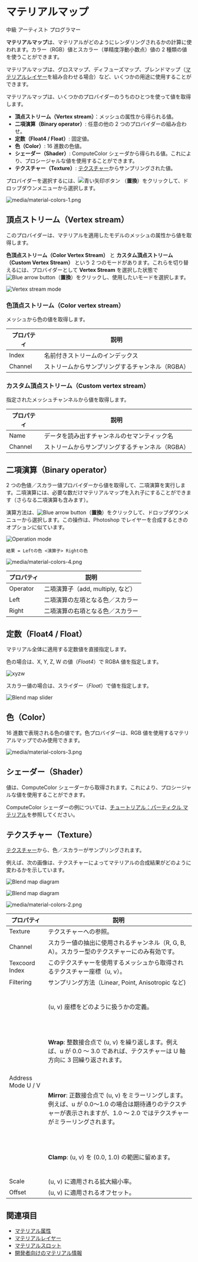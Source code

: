 # マテリアルマップ
<!--
# Material maps
-->

<span class="label label-doc-level">中級</span>
<span class="label label-doc-audience">アーティスト</span>
<span class="label label-doc-audience">プログラマー</span>
<!--
<span class="label label-doc-level">Intermediate</span>
<span class="label label-doc-audience">Artist</span>
<span class="label label-doc-audience">Programmer</span>
-->

**マテリアルマップ**は、マテリアルがどのようにレンダリングされるかの計算に使われます。カラー（RGB）値とスカラー（単精度浮動小数点）値の 2 種類の値を使うことができます。
<!--
**Material maps** calculate how materials are rendered. They can use two kinds of values: color (RGB) values or scalar (single float) values.
-->

マテリアルマップは、グロスマップ、ディフューズマップ、ブレンドマップ（[マテリアルレイヤー](material-layers.md)を組み合わせる場合）など、いくつかの用途に使用することができます。
<!--
You can use material maps for several purposes, including gloss maps, diffuse maps, or  blend maps (for combining [material layers](material-layers.md))
-->

マテリアルマップは、いくつかのプロバイダーのうちのひとつを使って値を取得します。
<!--
Material maps can fetch values using one of several providers:
-->

* **頂点ストリーム（Vertex stream）**：メッシュの属性から得られる値。
* **二項演算（Binary operator）**: 任意の他の 2 つのプロバイダーの組み合わせ。
* **定数（Float4 / Float）**: 固定値。
* **色（Color）**: 16 進数の色値。
* **シェーダー（Shader）**: ComputeColor シェーダから得られる値。これにより、プロシージャルな値を使用することができます。
* **テクスチャー（Texture）**: [テクスチャー](../textures/index.md)からサンプリングされた値。

<!--
* **Vertex stream**: a value taken from mesh attributes
* **Binary operator**: a combination of any other two providers
* **Float4 / Float**: a constant value
* **Color**: a hex color value
* **Shader**: a value provided by a ComputeColor shader. This lets you use procedural values
* **Texture**: a value sampled from a [texture](../textures/index.md)
-->

プロバイダーを選択するには、![青い矢印ボタン](../../game-studio/media/blue-arrow-icon.png) （**置換**）をクリックして、ドロップダウンメニューから選択します。
<!--
To choose the provider, click ![Blue arrow button](~/manual/game-studio/media/blue-arrow-icon.png) (**Replace**) and select it from the drop-down menu:
-->

![media/material-colors-1.png](media/material-colors-1.png) 

## 頂点ストリーム（Vertex stream）
<!--
## Vertex stream
-->

このプロバイダーは、マテリアルを適用したモデルのメッシュの属性から値を取得します。
<!--
This provider takes a value from an attribute of the mesh of the model you apply the material to.
-->

**色頂点ストリーム（Color Vertex Stream）** と **カスタム頂点ストリーム（Custom Vertex Stream）** という 2 つのモードがあります。これらを切り替えるには、プロバイダーとして **Vertex Stream** を選択した状態で ![Blue arrow button](../../game-studio/media/blue-arrow-icon.png)（**置換**）をクリックし、使用したいモードを選択します。
<!--
It has two modes: **Color Vertex Stream** and **Custom Vertex Stream**. To switch between them, with **Vertex Stream** selected as the provider, click ![Blue arrow button](~/manual/game-studio/media/blue-arrow-icon.png) (**Replace**) and choose the mode you want to use.
-->

![Vertex stream mode](media/vertex-stream-mode.png)

### 色頂点ストリーム（Color vertex stream）
<!--
### Color vertex stream
-->

メッシュから色の値を取得します。
<!--
Takes a color value from the mesh.
-->

| プロパティ | 説明
| -------- | -----------
| Index    | 名前付きストリームのインデックス
| Channel  | ストリームからサンプリングするチャンネル（RGBA）

<!--
| Property | Description                                      
| -------- | -----------
| Index | The index in the named stream  
| Channel  | The channel (RGBA) to sample from the stream
-->

### カスタム頂点ストリーム（Custom vertex stream）
<!--
### Custom vertex stream
-->

指定されたメッシュチャンネルから値を取得します。
<!--
Takes a value from the mesh channel you specify.
-->

| プロパティ | 説明
| -------- | -----------
| Name     | データを読み出すチャンネルのセマンティック名
| Channel  | ストリームからサンプリングするチャンネル（RGBA）

<!--
| Property | Description                                      
| -------- | -----------
| Name | Semantic name of the channel to read data from 
| Channel  | The channel (RGBA) to sample from the stream
-->

## 二項演算（Binary operator）
<!--
## Binary operator
-->

2 つの色値／スカラー値プロバイダーから値を取得して、二項演算を実行します。二項演算には、必要な数だけマテリアルマップを入れ子にすることができます（さらなる二項演算も含みます）。
<!--
Perform a binary operation from two color/scalar value providers. You can nest as many material maps inside binary operators as you need (including further binary operators).
-->

演算方法は、![Blue arrow button](../../game-studio/media/blue-arrow-icon.png)（**置換**）をクリックして、ドロップダウンメニューから選択します。この操作は、Photoshop でレイヤーを合成するときのオプションに似ています。
<!--
To choose how the operation works, click ![Blue arrow button](~/manual/game-studio/media/blue-arrow-icon.png) (**Replace**) and select from the drop-down menu. The operations are similar to options when blending layers in Photoshop.
-->

![Operation mode](media/operation-mode.png)

`結果 = Leftの色 <演算子> Rightの色`
<!--
`Result = LeftColor  <operator> RightColor`
-->

![media/material-colors-4.png](media/material-colors-4.png)

| プロパティ | 説明
| -------- | -----------
| Operator | 二項演算子（add, multiply, など）
| Left     | 二項演算の左項となる色／スカラー
| Right    | 二項演算の右項となる色／スカラー

<!--
| Property | Description                                      
| -------- | -----------
| Operator | A binary operator (eg add, multiply, etc)     
| Left     | The left color/scalar used in the operation  
| Right    | The right color/scalar used in the operation 
-->

## 定数（Float4 / Float）
<!--
## Float4 / Float
-->

マテリアル全体に適用する定数値を直接指定します。
<!--
Provided directly as a constant value over the whole material. 
-->

色の場合は、X, Y, Z, W の値（*Float4*）で RGBA 値を指定します。
<!--
In the case of RGB values, you control the RGBA value with the X, Y, Z and W values (*Float4*).
-->

![xyzw](media/material-colors-xyzw.png)

スカラー値の場合は、スライダー（*Float*）で値を指定します。
<!--
In the case of scalar values, you control the value with a slider (*Float*).
-->

![Blend map slider](media/blend-map-slider.png)

## 色（Color）
<!--
## Color
-->

16 進数で表現される色の値です。色プロバイダーは、RGB 値を使用するマテリアルマップでのみ使用できます。
<!--
A value provided from a color hex value. This is only available for material maps that use RGB values.
-->

![media/material-colors-3.png](media/material-colors-3.png)

## シェーダー（Shader）
<!--
## Shader
-->

値は、ComputeColor シェーダーから取得されます。これにより、プロシージャルな値を使用することができます。
<!--
A value provided by a ComputeColor shader. This lets you use procedural values.
-->

ComputeColor シェーダーの例については、[チュートリアル：パーティクル マテリアル](../../particles/tutorials/particle-materials.md)を参照してください。
<!--
For an example of a ComputeColor shader, see the [Particle materials tutorial](../../particles/tutorials/particle-materials.md).
-->

## テクスチャー（Texture）
<!--
## Texture
-->

[テクスチャー](../textures/index.md)から、色／スカラーがサンプリングされます。
<!--
Sample the color/scalar from a [texture](../textures/index.md).
-->

例えば、次の画像は、テクスチャーによってマテリアルの合成結果がどのように変わるかを示しています。
<!--
For example, the images below demonstrate how the texture changes the way Stride blends materials.
-->

![Blend map diagram](media/blend-map-diagram.png)

![Blend map diagram](media/blend-map-diagram2.png)

![media/material-colors-2.png](media/material-colors-2.png)

| プロパティ          | 説明
| ------------------ | --------------- 
| Texture            | テクスチャーへの参照。
| Channel            | スカラー値の抽出に使用されるチャンネル（R, G, B, A）。スカラー型のテクスチャーにのみ有効です。
| Texcoord Index     | このテクスチャーを使用するメッシュから取得されるテクスチャー座標（u, v）。
| Filtering          | サンプリング方法（Linear, Point, Anisotropic など) 
| Address Mode U / V | <p><br>(u, v) 座標をどのように扱うかの定義。</p></br> <p><br> **Wrap**: 整数接合点で (u, v) を繰り返します。例えば、u が 0.0 ～ 3.0 であれば、テクスチャーは U 軸方向に 3 回繰り返されます。</p></br> <p><br>**Mirror**: 正数接合点で (u, v) をミラーリングします。例えば、u が 0.0～1.0 の場合は期待通りのテクスチャーが表示されますが、1.0 ～ 2.0 ではテクスチャーがミラーリングされます。 </p></br> <p><br> **Clamp**: (u, v) を (0.0, 1.0) の範囲に留めます。</p></br>
| Scale | (u, v) に適用される拡大縮小率。
| Offset  | (u, v) に適用されるオフセット。

<!--
| Property           | Description               
| ------------------ | --------------- 
| Texture            | A reference to a texture
| Channel            | The channel (R, G, B, A) used to extract the scalar value. Only valid for scalar textures
| Texcoord Index     | The texture coordinates (u,v) to use from the mesh with this texture
| Filtering          | The sampling method (eg Linear, Point, Anisotropic, etc) 
| Address Mode U / V | <p><br>Defines how (u,v) coordinates are addressed</p></br> <p><br> **Wrap**: Tiles (u,v) at integer junctions. For example, if u ranges from 0.0 to 3.0, the texture repeats three times on the U axis</p></br> <p><br>**Mirror**: Flips (u,v) at integer junctions. For example, if u ranges from 0.0 to 1.0, the texture is displayed as expected; but from 1.0 to 2.0, the texture is mirrored </p></br> <p><br> **Clamp**: Clamps (u,v) to the range (0.0, 1.0)</p></br>
| Scale | A scale applied to (u,v) 
| Offset  | An offset applied to (u,v)
-->

## 関連項目
<!--
## See also
-->

- [マテリアル属性](material-attributes.md)
- [マテリアルレイヤー](material-layers.md)
- [マテリアルスロット](material-slots.md)
- [開発者向けのマテリアル情報](materials-for-developers.md)

<!--
- [Material attributes](material-attributes.md)
- [Material layers](material-layers.md)
* [Material slots](material-slots.md)
* [Materials for developers](materials-for-developers.md)
-->
